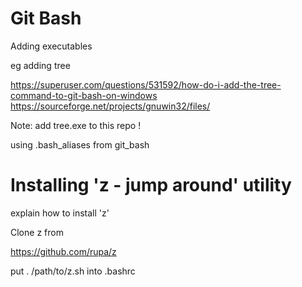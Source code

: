 Git Bash
========

Adding executables

eg adding tree

https://superuser.com/questions/531592/how-do-i-add-the-tree-command-to-git-bash-on-windows
https://sourceforge.net/projects/gnuwin32/files/

Note: add tree.exe to this repo !

using .bash_aliases from git_bash

Installing 'z - jump around' utility
====================================

explain how to install 'z'

Clone z from

https://github.com/rupa/z

put               . /path/to/z.sh
 into .bashrc






